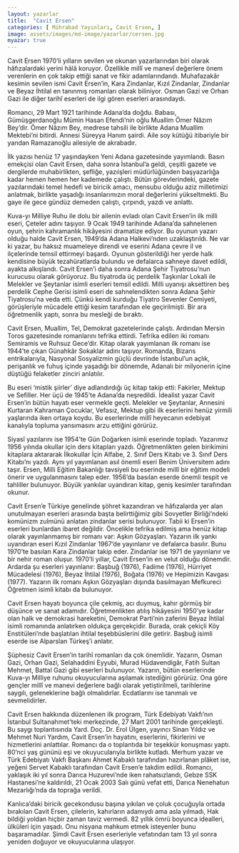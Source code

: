 ```yaml
---
layout: yazarlar
title:  "Cavit Ersen"
categories: [ Mihrabad Yayınları, Cavit Ersen, ]
image: assets/images/md-image/yazarlar/cersen.jpg
myazar: true
---
```



Cavit Ersen 1970’li yılların sevilen ve okunan yazarlarından biri olarak hâfızalardaki yerini hâlâ koruyor. Özellikle millî ve manevî değerlere önem verenlerin en çok takip ettiği sanat ve fikir adamlarındandı. Muhafazakâr kesimin sevilen ismi Cavit Ersen’in, Kara Zindanlar, Kızıl Zindanlar, Zindanlar ve Beyaz İhtilal en tanınmış romanları olarak biliniyor. Osman Gazi ve Orhan Gazi ile diğer tarihî eserleri de ilgi gören eserleri arasındaydı.

Romancı, 29 Mart 1921 tarihinde Adana’da doğdu. Babası, Gümüşgerdanoğlu Mümin Hasan Efendi’nin oğlu Muallim Ömer Nâzım Bey’dir. Ömer Nâzım Bey, medrese tahsili ile birlikte Adana Muallim Mektebi’ni bitirdi. Annesi Süreyya Hanım şairdi. Aile soy kütüğü itibariyle bir yandan Ramazanoğlu ailesiyle de akrabadır.

İlk yazısı henüz 17 yaşındayken Yeni Adana gazetesinde yayımlandı. Basın emekçisi olan Cavit Ersen, daha sonra İstanbul’a geldi, çeşitli gazete ve dergilerde muhabirlikten, şefliğe, yazıişleri müdürlüğünden başyazarlığa kadar hemen hemen her kademede çalıştı. Bütün görevlerindeki, gazete yazılarındaki temel hedefi ve biricik amacı, mensubu olduğu aziz milletimizi anlatmak, birlikte yaşadığı insanlarımızın moral değerlerini yükseltmekti. Bu gaye ile gece gündüz demeden çalıştı, çırpındı, yazdı ve anlattı.

Kuva-yı Milliye Ruhu ile dolu bir ailenin evladı olan Cavit Ersen’in ilk milli eseri, Çeteler adını taşıyor. 9 Ocak 1949 tarihinde Adana’da sahnelenen oyun, şehrin kahramanlık hikâyesini dramatize ediyor. Bu oyunun yazarı olduğu halde Cavit Ersen, 1949’da Adana Halkevi’nden uzaklaştırıldı. Ne var ki yazar, bu haksız muameleye direndi ve eserini Adana çevre il ve ilçelerinde temsil ettirmeyi başardı. Oyunun gösterildiği her yerde halk kendisine büyük tezahüratlarda bulundu ve defalarca sahneye davet edildi, ayakta alkışlandı. Cavit Ersen’i daha sonra Adana Şehir Tiyatrosu’nun kurucusu olarak görüyoruz. Bu tiyatroda üç perdelik Taşkınlar Lokali ile Melekler ve Şeytanlar isimli eserleri temsil edildi. Milli uyanışı aksettiren beş perdelik Cephe Gerisi isimli eseri de sahnelendikten sonra Adana Şehir Tiyatrosu’na veda etti. Çünkü kendi kurduğu Tiyatro Sevenler Cemiyeti, görüşleriyle mücadele ettiği kesim tarafından ele geçirilmişti. Bir ara öğretmenlik yaptı, sonra bu mesleği de bıraktı.

Cavit Ersen, Muallim, Tel, Demokrat gazetelerinde çalıştı. Ardından Mersin Toros gazetesinde romanlarını tefrika ettirdi. Tefrika edilen iki romanı Semiramis ve Ruhsuz Gece’dir. Kitap olarak yayımlanan ilk romanı ise 1944’te çıkan Günahkâr Sokaklar adını taşıyor. Romanda, Bizans entrikalarıyla, Nasyonal Sosyalizmin güçlü devrinde İstanbul’un açlık, perişanlık ve fuhuş içinde yaşadığı bir dönemde, Adanalı bir milyonerin içine düştüğü felaketler zinciri anlatılır.

Bu eseri ‘mistik şiirler’ diye adlandırdığı üç kitap takip etti: Fakirler, Mektup ve Sefiller. Her üçü de 1945’te Adana’da neşredildi. İdealist yazar Cavit Ersen’in bütün hayatı eser vermekle geçti. Melekler ve Şeytanlar, Annesini Kurtaran Kahraman Çocuklar, Vefasız, Mektup gibi ilk eserlerini henüz yirmili yaşlarında iken ortaya koydu. Bu eserlerinde millî heyecanın edebiyat kanalıyla topluma yansımasını arzu ettiğini görürüz.

Siyasî yazılarını ise 1954’te Gün Doğarken isimli eserinde topladı. Yazarımız 1956 yılında okullar için ders kitapları yazdı. Öğretmenlikten gelen birikimini kitaplara aktararak İlkokullar İçin Alfabe, 2. Sınıf Ders Kitabı ve 3. Sınıf Ders Kitabı’nı yazdı. Aynı yıl yayımlanan asıl önemli eseri Benim Üniversitem adını taşır. Ersen, Milli Eğitim Bakanlığı tavsiyeli bu eserinde millî bir eğitim modeli önerir ve uygulanmasını talep eder. 1956’da basılan eserde önemli tespit ve tahliller bulunuyor. Büyük yankılar uyandıran kitap, geniş kesimler tarafından okunur.

Cavit Ersen’e Türkiye genelinde şöhret kazandıran ve hâfızalarda yer alan unutulmayan eserleri arasında başta belirttiğimiz gibi Sovyetler Birliği’ndeki komünizm zulmünü anlatan zindanlar serisi bulunuyor. Tabii ki Ersen’in eserleri bunlardan ibaret değildir. Öncelikle tefrika edilmiş ama henüz kitap olarak yayınlanmamış bir romanı var: Aşkın Gözyaşları. Yazarın ilk yankı uyandıran eseri Kızıl Zindanlar 1967’de yayınlanır ve defalarca basılır. Bunu 1970’te basılan Kara Zindanlar takip eder. Zindanlar ise 1971 de yayınlanır ve bir nehir roman oluşur. 1970’li yıllar, Cavit Ersen’in en velut olduğu dönemdir. Ardarda şu eserleri yayınlanır: Başbuğ (1976), Fadime (1976), Hürriyet Mücadelesi (1976), Beyaz İhtilal (1976),  Boğata (1976) ve Hepimizin Kavgası (1977). Yazarın ilk romanı Aşkın Gözyaşları dışında basılmayan Mefkureci Öğretmen isimli kitabı da bulunuyor.

Cavit Ersen hayatı boyunca çile çekmiş, acı duymuş, kahır görmüş bir düşünce ve sanat adamıdır. Öğretmenlikten atılış hikâyesini 1950’ye kadar olan halk ve demokrasi hareketini, Demokrat Parti’nin zaferini Beyaz İhtilal isimli romanında anlatırken oldukça gerçekçidir. Burada, orak çekiçli Köy Enstitüleri’nde başlatılan ihtilal teşebbüslerini dile getirir. Başbuğ isimli eserde ise Alparslan Türkeş’i anlatır.

Şüphesiz Cavit Ersen’in tarihî romanları da çok önemlidir. Yazarın, Osman Gazi, Orhan Gazi, Selahaddini Eyyubi, Murad Hüdavendigâr, Fatih Sultan Mehmet, Battal Gazi gibi eserleri bulunuyor. Yazarın, bütün eserlerinde Kuva-yı Milliye ruhunu okuyucularına aşılamak istediğini görürüz. Ona göre gençler millî ve manevi değerlere bağlı olarak yetiştirilmeli, tarihlerine saygılı, geleneklerine bağlı olmalıdırlar. Ecdatlarını ise tanımalı ve sevmelidirler.

Cavit Ersen hakkında düzenlenen ilk program, Türk Edebiyatı Vakfı’nın İstanbul Sultanahmet’teki merkezinde, 27 Mart 2001 tarihinde gerçekleşti. Bu saygı toplantısında Yard. Doç. Dr. Erol Ülgen, yayıncı Sinan Yıldız ve Mehmet Nuri Yardım, Cavit Ersen’in hayatını, eserlerini, fikirlerini ve hizmetlerini anlattılar. Romancı da o toplantıda bir teşekkür konuşması yaptı. 80’nci yaş gününü eşi ve okuyucularıyla birlikte kutladı. Merhum yazar ve Türk Edebiyatı Vakfı Başkanı Ahmet Kabaklı tarafından hazırlanan plâket ise, yeğeni Servet Kabaklı tarafından Cavit Ersen’e takdim edildi. Romancı, yaklaşık iki yıl sonra Darıca Huzurevi’nde iken rahatsızlandı, Gebze SSK Hastanesi’ne kaldırıldı, 21 Ocak 2003 Salı günü vefat etti, Darıca Nenehatun Mezarlığı’nda da toprağa verildi.

Kanlıca’daki biricik gecekondusu başına yıkılan ve çoluk çocuğuyla ortada bırakılan Cavit Ersen, çilelerin, kahırların adamıydı ama asla yılmadı, Hak bildiği yoldan hiçbir zaman taviz vermedi. 82 yıllık ömrü boyunca idealleri, ülküleri için yaşadı. Onu nisyana mahkum etmek isteyenler bunu başaramadılar. Şimdi Cavit Ersen eserleriyle vefatından tam 13 yıl sonra yeniden doğuyor ve okuyucularına ulaşıyor.